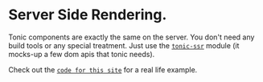 # Server Side Rendering.

Tonic components are exactly the same on the server. You don't need
any build tools or any special treatment. Just use the [`tonic-ssr`][0]
module (it mocks-up a few dom apis that tonic needs).

Check out the [`code for this site`][1] for a real life example.

[0]:https://github.com/socketsupply/tonic-ssr
[1]:https://github.com/socketsupply/tonic-docs
